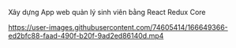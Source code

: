 Xây dựng App web quản lý  sinh viên bằng React Redux Core



https://user-images.githubusercontent.com/74605414/166649366-ed2bfc88-faad-490f-b20f-9ad2ed86140d.mp4

